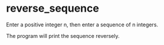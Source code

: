 # reverse_sequence
Enter a positive integer n, then enter a sequence of n integers.

The program will print the sequence reversely.
